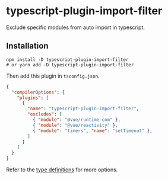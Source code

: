 # typescript-plugin-import-filter

Exclude specific modules from auto import in typescript.

## Installation

```
npm install -D typescript-plugin-import-filter
# or yarn add -D typescript-plugin-import-filter
```

Then add this plugin in `tsconfig.json`.

```json
{
  "compilerOptions": {
    "plugins": [
      {
        "name": "typescript-plugin-import-filter",
        "excludes": [
          { "module": "@vue/runtime-com" },
          { "module": "@vue/reactivity" },
          { "module": "timers", "name": "setTimeout" },
        ]
      }
    ]
  }
}
```

Refer to the [type definitions](https://link) for more options.
